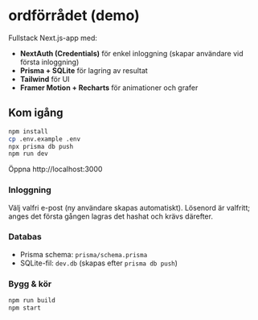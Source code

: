 
# ordförrådet (demo)

Fullstack Next.js-app med:
- **NextAuth (Credentials)** för enkel inloggning (skapar användare vid första inloggning)
- **Prisma + SQLite** för lagring av resultat
- **Tailwind** för UI
- **Framer Motion + Recharts** för animationer och grafer

## Kom igång
```bash
npm install
cp .env.example .env
npx prisma db push
npm run dev
```
Öppna http://localhost:3000

### Inloggning
Välj valfri e-post (ny användare skapas automatiskt). Lösenord är valfritt; anges det första gången lagras det hashat och krävs därefter.

### Databas
- Prisma schema: `prisma/schema.prisma`
- SQLite-fil: `dev.db` (skapas efter `prisma db push`)

### Bygg & kör
```bash
npm run build
npm start
```
